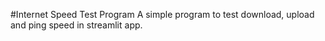 #Internet Speed Test Program
A simple program to test download, upload and ping speed in streamlit app.